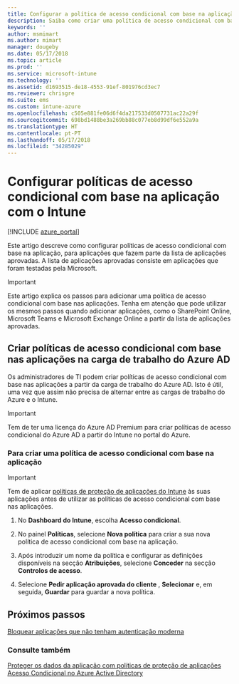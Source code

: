 ```yaml
---
title: Configurar a política de acesso condicional com base na aplicação com o Intune
description: Saiba como criar uma política de acesso condicional com base na aplicação com o Intune.
keywords: ''
author: msmimart
ms.author: mimart
manager: dougeby
ms.date: 05/17/2018
ms.topic: article
ms.prod: ''
ms.service: microsoft-intune
ms.technology: ''
ms.assetid: d1693515-de18-4553-91ef-801976cd3ec7
ms.reviewer: chrisgre
ms.suite: ems
ms.custom: intune-azure
ms.openlocfilehash: c505e881fe06d6f4da217533d0507731ac22a29f
ms.sourcegitcommit: 698bd1488be3a269bb88c077eb8d99df6e552a9a
ms.translationtype: HT
ms.contentlocale: pt-PT
ms.lasthandoff: 05/17/2018
ms.locfileid: "34285029"
---
```

# <a name="set-up-app-based-conditional-access-policies-with-intune"></a>Configurar políticas de acesso condicional com base na aplicação com o Intune

[!INCLUDE [azure_portal](./includes/azure_portal.md)]

Este artigo descreve como configurar políticas de acesso condicional com base na aplicação, para aplicações que fazem parte da lista de aplicações aprovadas. A lista de aplicações aprovadas consiste em aplicações que foram testadas pela Microsoft.

> [!IMPORTANT]
> Este artigo explica os passos para adicionar uma política de acesso condicional com base nas aplicações. Tenha em atenção que pode utilizar os mesmos passos quando adicionar aplicações, como o SharePoint Online, Microsoft Teams e Microsoft Exchange Online a partir da lista de aplicações aprovadas.

## <a name="create-app-based-conditional-access-policies-in-azure-ad-workload"></a>Criar políticas de acesso condicional com base nas aplicações na carga de trabalho do Azure AD

Os administradores de TI podem criar políticas de acesso condicional com base nas aplicações a partir da carga de trabalho do Azure AD. Isto é útil, uma vez que assim não precisa de alternar entre as cargas de trabalho do Azure e o Intune.

> [!IMPORTANT]
> Tem de ter uma licença do Azure AD Premium para criar políticas de acesso condicional do Azure AD a partir do Intune no portal do Azure.

### <a name="to-create-an-app-based-conditional-access-policy"></a>Para criar uma política de acesso condicional com base na aplicação

> [!IMPORTANT]
> Tem de aplicar [políticas de proteção de aplicações do Intune](app-protection-policies.md) às suas aplicações antes de utilizar as políticas de acesso condicional com base nas aplicações.

1. No **Dashboard do Intune**, escolha **Acesso condicional**.

2. No painel **Políticas**, selecione **Nova política** para criar a sua nova política de acesso condicional com base na aplicação.

4. Após introduzir um nome da política e configurar as definições disponíveis na secção **Atribuições**, selecione **Conceder** na secção **Controlos de acesso**.

5. Selecione **Pedir aplicação aprovada do cliente** , **Selecionar** e, em seguida, **Guardar** para guardar a nova política.

## <a name="next-steps"></a>Próximos passos
[Bloquear aplicações que não tenham autenticação moderna](app-modern-authentication-block.md)

### <a name="see-also"></a>Consulte também

[Proteger os dados da aplicação com políticas de proteção de aplicações](app-protection-policies.md)
[Acesso Condicional no Azure Active Directory](https://docs.microsoft.com/azure/active-directory/active-directory-conditional-access)
